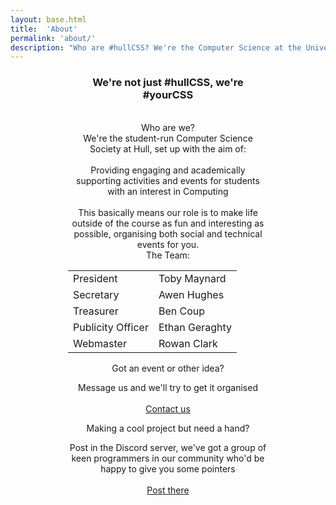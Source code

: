 ```yaml
---
layout: base.html
title:  'About'
permalink: 'about/'
description: "Who are #hullCSS? We're the Computer Science at the University of Hull, looking to make the lives of students more exciting and expand technology beyond the course."
---
```


<center>
<h3>We're not just #hullCSS, we're <br>
#yourCSS</h3>

<div class="grid-containter">
<br>
<div class="grid-33 mobile-grid-100">
<div class="card mb-2" style="max-width: 20rem;">
  <div class="card-header white">Who are we?</div>
  <div class="card-body text-secondary">
    We're the student-run Computer Science Society at Hull, set up with the aim of:  
<br>
<br>
Providing engaging and academically supporting activities and events for students with an interest in Computing
<br>
<br>    
This basically means our role is to make life outside of the course as fun and interesting as possible, organising both social and technical events for you.
<br>
   
  </div>
</div>
</div>

<div class="grid-33 mobile-grid-100">
<div class="card mb-2" style="max-width: 20rem;">
  <div class="card-header white">The Team: </div>
  <div class="card-body text-secondary">
    <table>
      <tr>
        <td class="font-weight-bold text-right">President</td>
        <td class="pl-2">Toby Maynard</td>
      </tr>
      <tr>
        <td class="font-weight-bold text-right">Secretary</td>
        <td class="pl-2">Awen Hughes</td>
      </tr>
      <tr>
        <td class="font-weight-bold text-right">Treasurer</td>
        <td class="pl-2">Ben Coup</td>
      </tr>
      <tr>
        <td class="font-weight-bold text-right">Publicity Officer</td>
        <td class="pl-2">Ethan Geraghty</td>
      </tr>
      <tr>
        <td class="font-weight-bold text-right">Webmaster</td>
        <td class="pl-2">Rowan Clark</td>
      </tr>
    </table>
  </div>
</div>
</div>

<div class="grid-33 mobile-grid-100">
<div class="card mb-2" style="max-width: 20rem;">
  <div class="card-header white">Got an event or other idea?</div>
  <div class="card-body text-secondary">
    <p class="card-text">Message us and we'll try to get it organised <br>
    <br>
    <a href="/contact" class="btn btn-success">Contact us</a>
    </p>
  </div>
</div>
</div>

<div class="grid-33 mobile-grid-100">
<div class="card mb-2" style="max-width: 20rem;">
  <div class="card-header white">Making a cool project but need a hand?</div>
  <div class="card-body text-secondary">
    <p class="card-text">Post in the Discord server, we've got a group of keen programmers in our community who'd be happy to give you some pointers  <br>
    <br>
    <a href="https://discord.com/invite/vnrG9Qc3Cj" class="btn btn-success">Post there</a>
    </p>
  </div>

</div>
</div>

